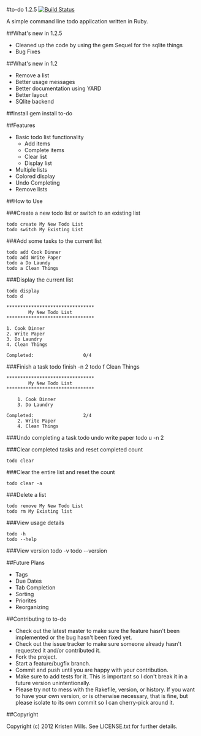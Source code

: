 #to-do 1.2.5 [![Build Status](https://secure.travis-ci.org/kristenmills/to-do.png?branch=master)](http://travis-ci.org/kristenmills/to-do)

A simple command line todo application written in Ruby.  

##What's new in 1.2.5
* Cleaned up the code by using the gem Sequel for the sqlite things
* Bug Fixes

##What's new in 1.2
* Remove a list
* Better usage messages
* Better documentation using YARD
* Better layout
* SQlite backend

##Install
	gem install to-do

##Features
* Basic todo list functionality
	* Add items
	* Complete items
	* Clear list
	* Display list
* Multiple lists
* Colored display
* Undo Completing
* Remove lists

##How to Use

###Create a new todo list or switch to an existing list

	todo create My New Todo List
	todo switch My Existing List

###Add some tasks to the current list

	todo add Cook Dinner
	todo add Write Paper
	todo a Do Laundy
	todo a Clean Things

###Display the current list

	todo display
	todo d

	********************************
	        My New Todo List       
	********************************

	1. Cook Dinner
	2. Write Paper
	3. Do Laundry
	4. Clean Things

	Completed:					0/4

###Finish a task
	todo finish -n 2
	todo f Clean Things

	********************************
	        My New Todo List       
	********************************

	    1. Cook Dinner
	    3. Do Laundry

	Completed:					2/4
	    2. Write Paper
	    4. Clean Things

###Undo completing a task
	todo undo write paper
	todo u -n 2

###Clear completed tasks and reset completed count

	todo clear

###Clear the entire list and reset the count

	todo clear -a

###Delete a list

	todo remove My New Todo List
	todo rm My Existing list

###View usage details

	todo -h
	todo --help

###View version
	todo -v
	todo --version

##Future Plans
* Tags
* Due Dates
* Tab Completion
* Sorting
* Priorites
* Reorganizing

##Contributing to to-do

* Check out the latest master to make sure the feature hasn't been implemented or the bug hasn't been fixed yet.
* Check out the issue tracker to make sure someone already hasn't requested it and/or contributed it.
* Fork the project.
* Start a feature/bugfix branch.
* Commit and push until you are happy with your contribution.
* Make sure to add tests for it. This is important so I don't break it in a future version unintentionally.
* Please try not to mess with the Rakefile, version, or history. If you want to have your own version, or is otherwise necessary, that is fine, but please isolate to its own commit so I can cherry-pick around it.

##Copyright

Copyright (c) 2012 Kristen Mills. See LICENSE.txt for
further details.
